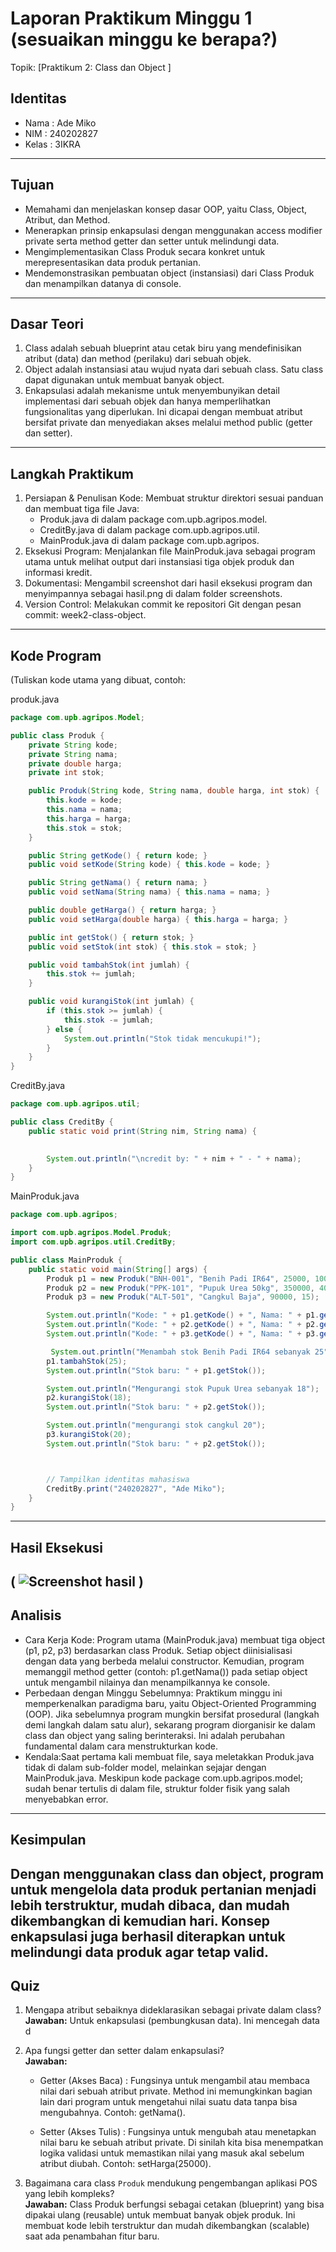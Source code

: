 # Laporan Praktikum Minggu 1 (sesuaikan minggu ke berapa?)
Topik: [Praktikum 2: Class dan Object ]

## Identitas
- Nama  : Ade Miko
- NIM   : 240202827
- Kelas : 3IKRA

---

## Tujuan
- Memahami dan menjelaskan konsep dasar OOP, yaitu Class, Object, Atribut, dan Method. 
- Menerapkan prinsip enkapsulasi dengan menggunakan access modifier private serta method getter dan setter untuk melindungi data.
- Mengimplementasikan Class Produk secara konkret untuk merepresentasikan data produk pertanian.
- Mendemonstrasikan pembuatan object (instansiasi) dari Class Produk dan menampilkan datanya di console. 
---

## Dasar Teori
1. Class adalah sebuah blueprint atau cetak biru yang mendefinisikan atribut (data) dan method (perilaku) dari sebuah objek.
2. Object adalah instansiasi atau wujud nyata dari sebuah class. Satu class dapat digunakan untuk membuat banyak object.
3. Enkapsulasi adalah mekanisme untuk menyembunyikan detail implementasi dari sebuah objek dan hanya memperlihatkan fungsionalitas yang diperlukan. Ini dicapai dengan membuat atribut bersifat private dan menyediakan akses melalui method public (getter dan setter).

---

## Langkah Praktikum
1. Persiapan & Penulisan Kode: Membuat struktur direktori sesuai panduan dan membuat tiga file Java:
   - Produk.java di dalam package com.upb.agripos.model.
   - CreditBy.java di dalam package com.upb.agripos.util.
   - MainProduk.java di dalam package com.upb.agripos.
2. Eksekusi Program: Menjalankan file MainProduk.java sebagai program utama untuk melihat output dari instansiasi tiga objek produk dan informasi kredit.
3. Dokumentasi: Mengambil screenshot dari hasil eksekusi program dan menyimpannya sebagai hasil.png di dalam folder screenshots.
4. Version Control: Melakukan commit ke repositori Git dengan pesan commit: week2-class-object.
---

## Kode Program
(Tuliskan kode utama yang dibuat, contoh:  

produk.java
```java 
package com.upb.agripos.Model;

public class Produk {
    private String kode;
    private String nama;
    private double harga;
    private int stok;

    public Produk(String kode, String nama, double harga, int stok) {
        this.kode = kode;
        this.nama = nama;
        this.harga = harga;
        this.stok = stok;
    }

    public String getKode() { return kode; }
    public void setKode(String kode) { this.kode = kode; }

    public String getNama() { return nama; }
    public void setNama(String nama) { this.nama = nama; }

    public double getHarga() { return harga; }
    public void setHarga(double harga) { this.harga = harga; }

    public int getStok() { return stok; }
    public void setStok(int stok) { this.stok = stok; }

    public void tambahStok(int jumlah) {
        this.stok += jumlah;
    }

    public void kurangiStok(int jumlah) {
        if (this.stok >= jumlah) {
            this.stok -= jumlah;
        } else {
            System.out.println("Stok tidak mencukupi!");
        }
    }
}
```
CreditBy.java
```java
package com.upb.agripos.util;

public class CreditBy {
    public static void print(String nim, String nama) {

    
        System.out.println("\ncredit by: " + nim + " - " + nama);
    }
}
```
MainProduk.java
```java
package com.upb.agripos;

import com.upb.agripos.Model.Produk;
import com.upb.agripos.util.CreditBy;

public class MainProduk {
    public static void main(String[] args) {
        Produk p1 = new Produk("BNH-001", "Benih Padi IR64", 25000, 100);
        Produk p2 = new Produk("PPK-101", "Pupuk Urea 50kg", 350000, 40);
        Produk p3 = new Produk("ALT-501", "Cangkul Baja", 90000, 15);

        System.out.println("Kode: " + p1.getKode() + ", Nama: " + p1.getNama() + ", Harga: " + p1.getHarga() + ", Stok: " + p1.getStok());
        System.out.println("Kode: " + p2.getKode() + ", Nama: " + p2.getNama() + ", Harga: " + p2.getHarga() + ", Stok: " + p2.getStok());
        System.out.println("Kode: " + p3.getKode() + ", Nama: " + p3.getNama() + ", Harga: " + p3.getHarga() + ", Stok: " + p3.getStok());

         System.out.println("Menambah stok Benih Padi IR64 sebanyak 25");
        p1.tambahStok(25);
        System.out.println("Stok baru: " + p1.getStok());

        System.out.println("Mengurangi stok Pupuk Urea sebanyak 18");
        p2.kurangiStok(18);
        System.out.println("Stok baru: " + p2.getStok());

        System.out.println("mengurangi stok cangkul 20");
        p3.kurangiStok(20);
        System.out.println("Stok baru: " + p2.getStok());        



        // Tampilkan identitas mahasiswa
        CreditBy.print("240202827", "Ade Miko");
    }
}
```
---

## Hasil Eksekusi
(
![Screenshot hasil](/praktikum/week2-class-object/screenshots/Screenshot%202025-10-08%20143729.png)
)
---

## Analisis
- Cara Kerja Kode: Program utama (MainProduk.java) membuat tiga object (p1, p2, p3) berdasarkan class Produk. Setiap object diinisialisasi dengan data yang berbeda melalui constructor. Kemudian, program memanggil method getter (contoh: p1.getNama()) pada setiap object untuk mengambil nilainya dan menampilkannya ke console.
- Perbedaan dengan Minggu Sebelumnya: Praktikum minggu ini memperkenalkan paradigma baru, yaitu Object-Oriented Programming (OOP). Jika sebelumnya program mungkin bersifat prosedural (langkah demi langkah dalam satu alur), sekarang program diorganisir ke dalam class dan object yang saling berinteraksi. Ini adalah perubahan fundamental dalam cara menstrukturkan kode.
- Kendala:Saat pertama kali membuat file, saya meletakkan Produk.java tidak di dalam sub-folder model, melainkan sejajar dengan MainProduk.java. Meskipun kode package com.upb.agripos.model; sudah benar tertulis di dalam file, struktur folder fisik yang salah menyebabkan error.
---

## Kesimpulan
Dengan menggunakan class dan object, program untuk mengelola data produk pertanian menjadi lebih terstruktur, mudah dibaca, dan mudah dikembangkan di kemudian hari. Konsep enkapsulasi juga berhasil diterapkan untuk melindungi data produk agar tetap valid.
---

## Quiz
1. Mengapa atribut sebaiknya dideklarasikan sebagai private dalam class?  
   **Jawaban:** Untuk enkapsulasi (pembungkusan data). Ini mencegah data d

2. Apa fungsi getter dan setter dalam enkapsulasi?  
   **Jawaban:** 
   - Getter (Akses Baca) : Fungsinya untuk mengambil atau membaca nilai dari sebuah atribut private. Method ini memungkinkan bagian lain dari program untuk mengetahui nilai suatu data tanpa bisa mengubahnya. Contoh: getNama().

   - Setter (Akses Tulis) : Fungsinya untuk mengubah atau menetapkan nilai baru ke sebuah atribut private. Di sinilah kita bisa menempatkan logika validasi untuk memastikan nilai yang masuk akal sebelum atribut diubah. Contoh: setHarga(25000).


3. Bagaimana cara class `Produk` mendukung pengembangan aplikasi POS yang lebih kompleks?  
   **Jawaban:** Class Produk berfungsi sebagai cetakan (blueprint) yang bisa dipakai ulang (reusable) untuk membuat banyak objek produk. Ini membuat kode lebih terstruktur dan mudah dikembangkan (scalable) saat ada penambahan fitur baru.
